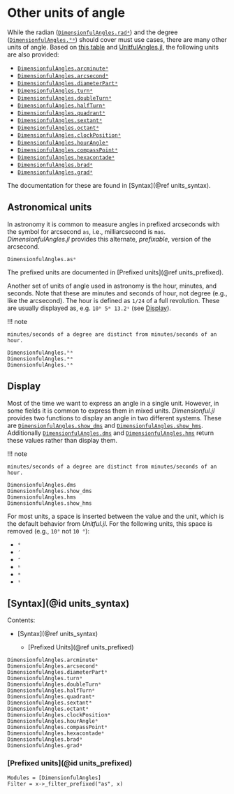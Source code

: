# Other units of angle

While the radian ([`DimensionfulAngles.radᵃ`](@ref)) and the degree ([`DimensionfulAngles.°ᵃ`](@ref)) should cover must use cases, there are many other units of angle.
Based on [this table](https://en.wikipedia.org/wiki/Angle#Units) and [UnitfulAngles.jl](https://github.com/yakir12/UnitfulAngles.jl), the following units are also provided:

  - [`DimensionfulAngles.arcminuteᵃ`](@ref)
  - [`DimensionfulAngles.arcsecondᵃ`](@ref)
  - [`DimensionfulAngles.diameterPartᵃ`](@ref)
  - [`DimensionfulAngles.turnᵃ`](@ref)
  - [`DimensionfulAngles.doubleTurnᵃ`](@ref)
  - [`DimensionfulAngles.halfTurnᵃ`](@ref)
  - [`DimensionfulAngles.quadrantᵃ`](@ref)
  - [`DimensionfulAngles.sextantᵃ`](@ref)
  - [`DimensionfulAngles.octantᵃ`](@ref)
  - [`DimensionfulAngles.clockPositionᵃ`](@ref)
  - [`DimensionfulAngles.hourAngleᵃ`](@ref)
  - [`DimensionfulAngles.compassPointᵃ`](@ref)
  - [`DimensionfulAngles.hexacontadeᵃ`](@ref)
  - [`DimensionfulAngles.bradᵃ`](@ref)
  - [`DimensionfulAngles.gradᵃ`](@ref)

The documentation for these are found in [Syntax](@ref units_syntax).

## Astronomical units

In astronomy it is common to measure angles in prefixed arcseconds with the symbol for arcsecond `as`, i.e., milliarcsecond is `mas`.
*DimensionfulAngles.jl* provides this alternate, *prefixable*, version of the arcsecond.

```@docs
DimensionfulAngles.asᵃ
```

The prefixed units are documented in [Prefixed units](@ref units_prefixed).

Another set of units of angle used in astronomy is the hour, minutes, and seconds.
Note that these are minutes and seconds of hour, not degree (e.g., like the arcsecond).
The hour is defined as ``1/24`` of a full revolution.
These are usually displayed as, e.g. `10ʰ 5ᵐ 13.2ˢ` (see [Display](@ref)).

!!! note
    
    minutes/seconds of a degree are distinct from minutes/seconds of an hour.

```@docs
DimensionfulAngles.ʰᵃ
DimensionfulAngles.ᵐᵃ
DimensionfulAngles.ˢᵃ
```

## Display

Most of the time we want to express an angle in a single unit.
However, in some fields it is common to express them in mixed units.
*Dimensionful.jl* provides two functions to display an angle in two different systems.
These are [`DimensionfulAngles.show_dms`](@ref) and [`DimensionfulAngles.show_hms`](@ref).
Additionally [`DimensionfulAngles.dms`](@ref) and [`DimensionfulAngles.hms`](@ref) return these values rather than display them.

!!! note
    
    minutes/seconds of a degree are distinct from minutes/seconds of an hour.

```@docs
DimensionfulAngles.dms
DimensionfulAngles.show_dms
DimensionfulAngles.hms
DimensionfulAngles.show_hms
```

For most units, a space is inserted between the value and the unit, which is the default behavior from *Unitful.jl*.
For the following units, this space is removed (e.g., `10°` not `10 °`):

  - `°`
  - `′`
  - `″`
  - `ʰ`
  - `ᵐ`
  - `ˢ`

## [Syntax](@id units_syntax)

Contents:

  - [Syntax](@ref units_syntax)
    
      + [Prefixed Units](@ref units_prefixed)

```@docs
DimensionfulAngles.arcminuteᵃ
DimensionfulAngles.arcsecondᵃ
DimensionfulAngles.diameterPartᵃ
DimensionfulAngles.turnᵃ
DimensionfulAngles.doubleTurnᵃ
DimensionfulAngles.halfTurnᵃ
DimensionfulAngles.quadrantᵃ
DimensionfulAngles.sextantᵃ
DimensionfulAngles.octantᵃ
DimensionfulAngles.clockPositionᵃ
DimensionfulAngles.hourAngleᵃ
DimensionfulAngles.compassPointᵃ
DimensionfulAngles.hexacontadeᵃ
DimensionfulAngles.bradᵃ
DimensionfulAngles.gradᵃ
```

### [Prefixed units](@id units_prefixed)

```@autodocs
Modules = [DimensionfulAngles]
Filter = x->_filter_prefixed("as", x)
```
